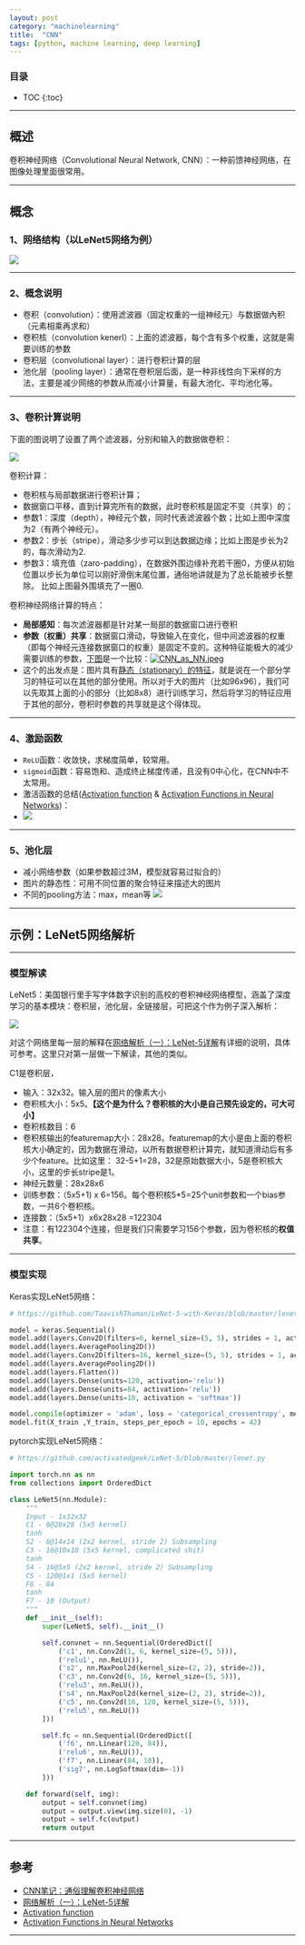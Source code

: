 ```yaml
---
layout: post
category: "machinelearning"
title:  "CNN"
tags: [python, machine learning, deep learning]
---
```


<script type="text/javascript" async
  src="https://cdn.mathjax.org/mathjax/latest/MathJax.js?config=TeX-MML-AM_CHTML">
</script>

### 目录

- TOC
{:toc}

---

## 概述

卷积神经网络（Convolutional Neural Network, CNN）：一种前馈神经网络，在图像处理里面很常用。

<!-- more -->

---

## 概念

### 1、网络结构（以LeNet5网络为例）

![](https://cuijiahua.com/wp-content/uploads/2018/01/dl_3_4.jpg)

---

### 2、概念说明

  - 卷积（convolution）：使用滤波器（固定权重的一组神经元）与数据做內积（元素相乘再求和）
  - 卷积核（convolution kenerl）：上面的滤波器，每个含有多个权重，这就是需要训练的参数
  - 卷积层（convolutional layer）：进行卷积计算的层
  - 池化层（pooling layer）：通常在卷积层后面，是一种非线性向下采样的方法，主要是减少网络的参数从而减小计算量，有最大池化、平均池化等。

---

### 3、卷积计算说明

下面的图说明了设置了两个滤波器，分别和输入的数据做卷积：

![](https://cuijiahua.com/wp-content/uploads/2018/01/dl_3_12.gif)

卷积计算：

 - 卷积核与局部数据进行卷积计算；
 - 数据窗口平移，直到计算完所有的数据，此时卷积核是固定不变（共享）的；
 - 参数1：深度（depth），神经元个数，同时代表滤波器个数；比如上图中深度为2（有两个神经元）。
 - 参数2：步长（stripe），滑动多少步可以到达数据边缘；比如上图是步长为2的，每次滑动为2.
 - 参数3：填充值（zaro-padding），在数据外围边缘补充若干圈0，方便从初始位置以步长为单位可以刚好滑倒末尾位置，通俗地讲就是为了总长能被步长整除。 比如上图最外围填充了一圈0.

卷积神经网络计算的特点：

 - **局部感知**：每次滤波器都是针对某一局部的数据窗口进行卷积
 - **参数（权重）共享**：数据窗口滑动，导致输入在变化，但中间滤波器的权重（即每个神经元连接数据窗口的权重）是固定不变的。这种特征能极大的减少需要训练的参数，[下图](https://arxiv.org/pdf/1706.09077.pdf)是一个比较：[![CNN_as_NN.jpeg](https://i.loli.net/2019/05/22/5ce4252b0cd7473792.jpeg)](https://i.loli.net/2019/05/22/5ce4252b0cd7473792.jpeg)
 - 这个的出发点是：图片具有[静态（stationary）的特征](http://ufldl.stanford.edu/tutorial/supervised/FeatureExtractionUsingConvolution/)，就是说在一个部分学习的特征可以在其他的部分使用。所以对于大的图片（比如96x96），我们可以先取其上面的小的部分（比如8x8）进行训练学习，然后将学习的特征应用于其他的部分，卷积时参数的共享就是这个得体现。

---

### 4、激励函数

 - `ReLU`函数：收敛快，求梯度简单，较常用。
 - `sigmoid`函数：容易饱和、造成终止梯度传递，且没有0中心化，在CNN中不太常用。
 - 激活函数的总结([Activation function](https://en.wikipedia.org/wiki/Activation_function) & [Activation Functions in Neural Networks](https://towardsdatascience.com/activation-functions-neural-networks-1cbd9f8d91d6))：
 - ![](https://cdn-images-1.medium.com/max/800/1*p_hyqAtyI8pbt2kEl6siOQ.png)

---

### 5、池化层

 - 减小网络参数（如果参数超过3M，模型就容易过拟合的）
 - 图片的静态性：可用不同位置的聚合特征来描述大的图片
 - 不同的pooling方法：max，mean等 ![](https://qph.fs.quoracdn.net/main-qimg-cf2833a40f946faf04163bc28517959c)

---

## 示例：LeNet5网络解析

---

### 模型解读 

LeNet5：美国银行里手写字体数字识别的高校的卷积神经网络模型，涵盖了深度学习的基本模块：卷积层，池化层，全链接层，可把这个作为例子深入解析：

![](https://cuijiahua.com/wp-content/uploads/2018/01/dl_3_4.jpg)

对这个网络里每一层的解释在[网络解析（一）：LeNet-5详解](https://cuijiahua.com/blog/2018/01/dl_3.html)有详细的说明，具体可参考。这里只对第一层做一下解读，其他的类似。

C1是卷积层，

 - 输入：32x32。输入层的图片的像素大小
 - 卷积核大小：5x5。**【这个是为什么？卷积核的大小是自己预先设定的，可大可小】**
 - 卷积核数目：6
 - 卷积核输出的featuremap大小：28x28。featuremap的大小是由上面的卷积核大小确定的，因为数据在滑动，以所有数据卷积计算完，就知道滑动后有多少个feature。比如这里： 32-5+1=28，32是原始数据大小，5是卷积核大小，这里的步长stripe是1。
 - 神经元数量：28x28x6
 - 训练参数：（5x5+1) x 6=156。每个卷积核5*5=25个unit参数和一个bias参数，一共6个卷积核。
 - 连接数：（5x5+1）x6x28x28 =122304
 - 注意：有122304个连接，但是我们只需要学习156个参数，因为卷积核的**权值共享**。

---

### 模型实现

Keras实现LeNet5网络：

```python
# https://github.com/TaavishThaman/LeNet-5-with-Keras/blob/master/lenet_5.py

model = keras.Sequential()
model.add(layers.Conv2D(filters=6, kernel_size=(5, 5), strides = 1, activation='relu', input_shape=(32,32,1)))
model.add(layers.AveragePooling2D())
model.add(layers.Conv2D(filters=16, kernel_size=(5, 5), strides = 1, activation='relu'))
model.add(layers.AveragePooling2D())
model.add(layers.Flatten())
model.add(layers.Dense(units=120, activation='relu'))
model.add(layers.Dense(units=84, activation='relu'))
model.add(layers.Dense(units=10, activation = 'softmax'))

model.compile(optimizer = 'adam', loss = 'categorical_crossentropy', metrics = ['accuracy'])
model.fit(X_train ,Y_train, steps_per_epoch = 10, epochs = 42)
```
pytorch实现LeNet5网络：

```python
# https://github.com/activatedgeek/LeNet-5/blob/master/lenet.py

import torch.nn as nn
from collections import OrderedDict

class LeNet5(nn.Module):
    """
    Input - 1x32x32
    C1 - 6@28x28 (5x5 kernel)
    tanh
    S2 - 6@14x14 (2x2 kernel, stride 2) Subsampling
    C3 - 16@10x10 (5x5 kernel, complicated shit)
    tanh
    S4 - 16@5x5 (2x2 kernel, stride 2) Subsampling
    C5 - 120@1x1 (5x5 kernel)
    F6 - 84
    tanh
    F7 - 10 (Output)
    """
    def __init__(self):
        super(LeNet5, self).__init__()

        self.convnet = nn.Sequential(OrderedDict([
            ('c1', nn.Conv2d(1, 6, kernel_size=(5, 5))),
            ('relu1', nn.ReLU()),
            ('s2', nn.MaxPool2d(kernel_size=(2, 2), stride=2)),
            ('c3', nn.Conv2d(6, 16, kernel_size=(5, 5))),
            ('relu3', nn.ReLU()),
            ('s4', nn.MaxPool2d(kernel_size=(2, 2), stride=2)),
            ('c5', nn.Conv2d(16, 120, kernel_size=(5, 5))),
            ('relu5', nn.ReLU())
        ]))

        self.fc = nn.Sequential(OrderedDict([
            ('f6', nn.Linear(120, 84)),
            ('relu6', nn.ReLU()),
            ('f7', nn.Linear(84, 10)),
            ('sig7', nn.LogSoftmax(dim=-1))
        ]))

    def forward(self, img):
        output = self.convnet(img)
        output = output.view(img.size(0), -1)
        output = self.fc(output)
        return output
```

---

## 参考

* [CNN笔记：通俗理解卷积神经网络](https://blog.csdn.net/v_JULY_v/article/details/51812459)
* [网络解析（一）：LeNet-5详解](https://cuijiahua.com/blog/2018/01/dl_3.html)
* [Activation function](https://en.wikipedia.org/wiki/Activation_function)
* [Activation Functions in Neural Networks](https://towardsdatascience.com/activation-functions-neural-networks-1cbd9f8d91d6)

---





